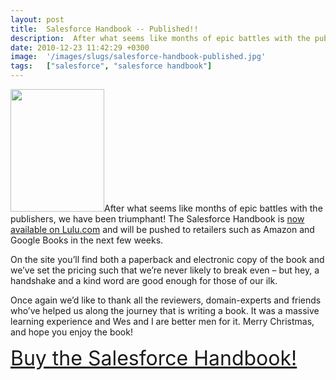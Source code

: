 ```yaml
---
layout: post
title:  Salesforce Handbook -- Published!!
description:  After what seems like months of epic battles with the publishers, we have been triumphant! The Salesforce Handbook is now available on Lulu.com and will be pushed to retailers such as Amazon and Google Books in the next few weeks. On the site you’ll find both a paperback and electronic copy of the book and we’ve set the pricing such that we’re never likely to break even – but hey, a handshake and a kind word are good enough for those of our ilk. Once again we’d like to thank all the reviewers, 
date: 2010-12-23 11:42:29 +0300
image:  '/images/slugs/salesforce-handbook-published.jpg'
tags:   ["salesforce", "salesforce handbook"]
---
```

<p><a href="http://res.cloudinary.com/blog-jeffdouglas-com/image/upload/v1400327905/salesforce-handbook-cover1_dcrwmd.png"><img src="http://res.cloudinary.com/blog-jeffdouglas-com/image/upload/v1400327905/salesforce-handbook-cover1_dcrwmd.png" alt="" title="salesforce-handbook-cover1.png" width="150" height="196" class="alignleft size-full wp-image-3277" /></a>After what seems like months of epic battles with the publishers, we have been triumphant! The Salesforce Handbook is <a href="http://www.lulu.com/spotlight/salesforcehandbook" target="_blank">now available on Lulu.com</a> and will be pushed to retailers such as Amazon and Google Books in the next few weeks.</p>
<p>On the site you’ll find both a paperback and electronic copy of the book and we’ve set the pricing such that we’re never likely to break even – but hey, a handshake and a kind word are good enough for those of our ilk.</p>
<p>Once again we’d like to thank all the reviewers, domain-experts and friends who’ve helped us along the journey that is writing a book. It was a massive learning experience and Wes and I are better men for it. Merry Christmas, and hope you enjoy the book!</p>
<p><a href="http://www.lulu.com/spotlight/salesforcehandbook" target="_blank" style="font-size:24pt">Buy the Salesforce Handbook!</a></p>

